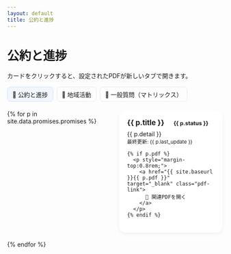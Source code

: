```yaml
---
layout: default
title: 公約と進捗
---
```


# 公約と進捗
<p>カードをクリックすると、設定されたPDFが新しいタブで開きます。</p>

<nav class="tabs">
  <a href="{{ site.baseurl }}/" class="active">📌 公約と進捗</a>
  <a href="{{ site.baseurl }}/pages/activity.html">🏡 地域活動</a>
  <a href="{{ site.baseurl }}/pages/matrix.html">💬 一般質問（マトリックス）</a>
</nav>

<div class="grid">
{% for p in site.data.promises.promises %}
  <div class="card">
    <div class="title">
      {{ p.title }}
      <span class="chip s-{{ p.status }}">{{ p.status }}</span>
    </div>
    <div>{{ p.detail }}</div>
    <small>最終更新: {{ p.last_update }}</small>

    {% if p.pdf %}
      <p style="margin-top:0.8rem;">
        <a href="{{ site.baseurl }}{{ p.pdf }}" target="_blank" class="pdf-link">
          📄 関連PDFを開く
        </a>
      </p>
    {% endif %}
  </div>
{% endfor %}
</div>

<style>
  .tabs { display:flex; gap:.5rem; margin:1rem 0 1.25rem; flex-wrap:wrap; }
  .tabs a { padding:.4rem .7rem; border:1px solid #e5e7eb; border-radius:8px; text-decoration:none; }
  .tabs a.active { background:#f0f7ff; border-color:#cfe2ff; }

  .grid { display:grid; gap:1.2rem; grid-template-columns:1fr; }
  @media (min-width: 720px) { .grid { grid-template-columns:1fr 1fr; } }

  .card {
    border-radius: 16px; padding: 1.2rem; background:#fff;
    box-shadow: 0 4px 10px rgba(0,0,0,.05);
    transition: transform .2s ease, box-shadow .2s ease;
    position: relative;
  }
  .card:hover { transform: translateY(-4px); box-shadow: 0 6px 14px rgba(0,0,0,.1); }
  .title { font-weight:700; font-size:1.05rem; margin-bottom:.5rem; }
  .chip { font-size:.8rem; padding:.2rem .6rem; border-radius:999px; margin-left:.5rem; }
  .s-未着手 { background:#fee2e2; color:#991b1b; }
  .s-調整中 { background:#fef3c7; color:#92400e; }
  .s-実施中 { background:#d1fae5; color:#065f46; }
  .s-完了   { background:#bfdbfe; color:#1e40af; }
  .s-継続   { background:#ede9fe; color:#5b21b6; }
</style>

